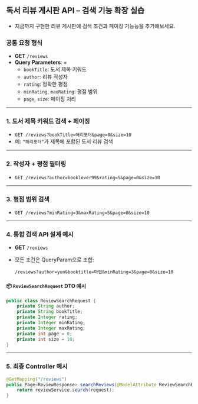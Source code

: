 ## 독서 리뷰 게시판 API – 검색 기능 확장 실습

- 지금까지 구현한 리뷰 게시판에 검색 조건과 페이징 기능능을 추가해보세요.

### 공통 요청 형식

* **GET** `/reviews`
* **Query Parameters**:
=
    * `bookTitle`: 도서 제목 키워드
    * `author`: 리뷰 작성자
    * `rating`: 정확한 평점
    * `minRating`, `maxRating`: 평점 범위
    * `page`, `size`: 페이징 처리

---

### 1. 도서 제목 키워드 검색 + 페이징

* `GET /reviews?bookTitle=해리포터&page=0&size=10`
* 예: `"해리포터"`가 제목에 포함된 도서 리뷰 검색

---

### 2. 작성자 + 평점 필터링

* `GET /reviews?author=booklover99&rating=5&page=0&size=10`

---

### 3. 평점 범위 검색

* `GET /reviews?minRating=3&maxRating=5&page=0&size=10`

---

### 4. 통합 검색 API 설계 예시

* **GET** `/reviews`
* 모든 조건은 QueryParam으로 조합:

  ```
  /reviews?author=yun&booktitle=마법&minRating=3&page=0&size=10
  ```

#### 📦 `ReviewSearchRequest` DTO 예시

```java
public class ReviewSearchRequest {
    private String author;
    private String bookTitle;
    private Integer rating;
    private Integer minRating;
    private Integer maxRating;
    private int page = 0;
    private int size = 10;
}
```
---

### 5. 최종 Controller 예시

```java
@GetMapping("/reviews")
public Page<ReviewResponse> searchReviews(@ModelAttribute ReviewSearchRequest request) {
    return reviewService.search(request);
}
```